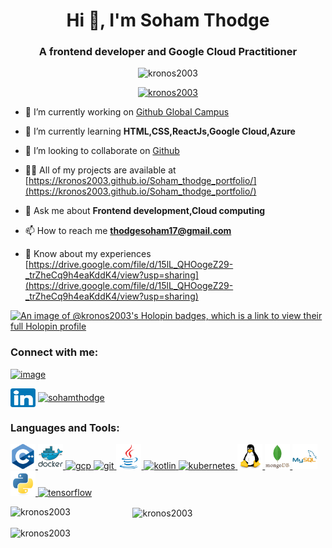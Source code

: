 <h1 align="center">Hi 👋, I'm Soham Thodge</h1>
<h3 align="center">A frontend developer and Google Cloud Practitioner</h3>

<p align="center"> <img src="https://komarev.com/ghpvc/?username=kronos2003&label=Profile%20views&color=0e75b6&style=flat" alt="kronos2003" /> </p>

<p align="center"> <a href="https://github.com/ryo-ma/github-profile-trophy"><img src="https://github-profile-trophy.vercel.app/?username=kronos2003&theme=matrix" alt="kronos2003" /></a> </p>

- 🔭 I’m currently working on [Github Global Campus](https://education.github.com/globalcampus/student)

- 🌱 I’m currently learning **HTML,CSS,ReactJs,Google Cloud,Azure**

- 👯 I’m looking to collaborate on [Github](https://github.com/kronos2003)

- 👨‍💻 All of my projects are available at [https://kronos2003.github.io/Soham_thodge_portfolio/](https://kronos2003.github.io/Soham_thodge_portfolio/)

- 💬 Ask me about **Frontend development,Cloud computing**

- 📫 How to reach me **thodgesoham17@gmail.com**

- 📄 Know about my experiences [https://drive.google.com/file/d/15lL_QHOogeZ29-_trZheCq9h4eaKddK4/view?usp=sharing](https://drive.google.com/file/d/15lL_QHOogeZ29-_trZheCq9h4eaKddK4/view?usp=sharing)
  
[![An image of @kronos2003's Holopin badges, which is a link to view their full Holopin profile](https://holopin.me/kronos2003)](https://holopin.io/@kronos2003)

<h3 align="left">Connect with me:</h3>
<p align="left">

[![image]()](https://linkedin.com/in/soham-thodge-515676229)


<a href="https://linkedin.com/in/soham-thodge-515676229" target="blank"><img align="center" src="linkedin.png" alt="soham-thodge-515676229" height="30" width="40" /></a>
<a href="https://www.codechef.com/users/sohamthodge" target="blank"><img align="center" src="https://cdn.jsdelivr.net/npm/simple-icons@3.1.0/icons/codechef.svg" alt="sohamthodge" height="30" width="40" /></a>
</p>


<h3 align="left">Languages and Tools:</h3>
<p align="left"> <a href="https://www.w3schools.com/cpp/" target="_blank" rel="noreferrer"> <img src="https://raw.githubusercontent.com/devicons/devicon/master/icons/cplusplus/cplusplus-original.svg" alt="cplusplus" width="40" height="40"/> </a> <a href="https://www.docker.com/" target="_blank" rel="noreferrer"> <img src="https://raw.githubusercontent.com/devicons/devicon/master/icons/docker/docker-original-wordmark.svg" alt="docker" width="40" height="40"/> </a> <a href="https://www.cloudskillsboost.google/public_profiles/6ecbd7a6-970c-43c5-8f42-68215a0e1555" target="_blank" rel="noreferrer"> <img src="https://www.vectorlogo.zone/logos/google_cloud/google_cloud-icon.svg" alt="gcp" width="40" height="40"/> </a> <a href="https://git-scm.com/" target="_blank" rel="noreferrer"> <img src="https://www.vectorlogo.zone/logos/git-scm/git-scm-icon.svg" alt="git" width="40" height="40"/> </a> <a href="https://www.java.com" target="_blank" rel="noreferrer"> <img src="https://raw.githubusercontent.com/devicons/devicon/master/icons/java/java-original.svg" alt="java" width="40" height="40"/> </a> <a href="https://kotlinlang.org" target="_blank" rel="noreferrer"> <img src="https://www.vectorlogo.zone/logos/kotlinlang/kotlinlang-icon.svg" alt="kotlin" width="40" height="40"/> </a> <a href="https://kubernetes.io" target="_blank" rel="noreferrer"> <img src="https://www.vectorlogo.zone/logos/kubernetes/kubernetes-icon.svg" alt="kubernetes" width="40" height="40"/> </a> <a href="https://www.linux.org/" target="_blank" rel="noreferrer"> <img src="https://raw.githubusercontent.com/devicons/devicon/master/icons/linux/linux-original.svg" alt="linux" width="40" height="40"/> </a> <a href="https://www.mongodb.com/" target="_blank" rel="noreferrer"> <img src="https://raw.githubusercontent.com/devicons/devicon/master/icons/mongodb/mongodb-original-wordmark.svg" alt="mongodb" width="40" height="40"/> </a> <a href="https://www.mysql.com/" target="_blank" rel="noreferrer"> <img src="https://raw.githubusercontent.com/devicons/devicon/master/icons/mysql/mysql-original-wordmark.svg" alt="mysql" width="40" height="40"/> </a> <a href="https://www.python.org" target="_blank" rel="noreferrer"> <img src="https://raw.githubusercontent.com/devicons/devicon/master/icons/python/python-original.svg" alt="python" width="40" height="40"/> </a> <a href="https://www.tensorflow.org" target="_blank" rel="noreferrer"> <img src="https://www.vectorlogo.zone/logos/tensorflow/tensorflow-icon.svg" alt="tensorflow" width="40" height="40"/> </a> </p>

<p><img align="left" width=38% src="https://github-readme-stats.vercel.app/api/top-langs?username=kronos2003&show_icons=true&locale=en&layout=compact" alt="kronos2003" /></p>

<p>&nbsp;<img align="center" width=50% src="https://github-readme-stats.vercel.app/api?username=kronos2003&show_icons=true&locale=en" alt="kronos2003" /></p>

<p><img align="center" src="https://github-readme-streak-stats.herokuapp.com/?user=kronos2003&" alt="kronos2003" /></p>

